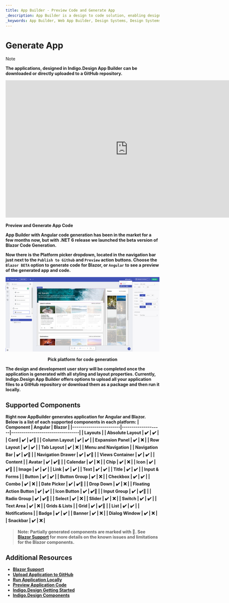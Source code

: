 ```yaml
---
title: App Builder - Preview Code and Generate App
_description: App Builder is a design to code solution, enabling design and development teams to quickly and easily design and build real web applications.
_keywords: App Builder, Web App Builder, Design Systems, Design Systems UX, UI kit, Sketch, Ignite UI for Angular, Sketch to Angular, Angular, Angular Design System, Export code from Sketch, Design Kits for Angular, Sketch UI kits
---
```

# Generate App

> [!NOTE]
><b>The applications, designed in Indigo.Design App Builder can be downloaded or directly uploaded to a GitHub repository. 

<section class="video-container">
    <div>
        <div class="video-container__item">
            <iframe width="800" height="450" src="https://www.youtube.com/embed/zxT-nIXKn7I" frameborder="0" allowfullscreen></iframe>
        </div>
        <p>Preview and Generate App Code</p>
    </div>
</section>

App Builder with Angular code generation has been in the market for a few months now, but with .NET 6 release we launched the beta version of Blazor Code Generation.

Now there is the Platform picker dropdown, located in the navigation bar just next to the `Publish to Github` and `Preview` action buttons. Choose the `Blazor BETA` option to generate code for Blazor, or `Angular` to see a preview of the generated app and code.

<img class="responsive-img" src="../images/generate-code.png" />
<p style="text-align:center;">Pick platform for code generation</p>

The design and development user story will be completed once the application is generated with all styling and layout properties. Currently, Indigo.Design App Builder offers options to upload all your application files to a GitHub repository or download them as a package and then run it locally.

## Supported Components

Right now AppBuilder generates application for Angular and Blazor. Below is a list of each supported components in each platform:
| Component              | Angular            | Blazor                           |
|------------------------|--------------------|----------------------------------|
| **Layouts**                                                                    |
| Absolute Layout        | :heavy_check_mark: | :heavy_check_mark:               |
| Card                   | :heavy_check_mark: | :heavy_check_mark::construction: |
| Column Layout          | :heavy_check_mark: | :heavy_check_mark:               |
| Expansion Panel        | :heavy_check_mark: | :x:                              |
| Row Layout             | :heavy_check_mark: | :heavy_check_mark:               |
| Tab Layout             | :heavy_check_mark: | :x:                              |
| **Menu and Navigation**                                                        |
| Navigation Bar         | :heavy_check_mark: | :heavy_check_mark::construction: |
| Navigation Drawer      | :heavy_check_mark: | :heavy_check_mark::construction: |
| Views Container        | :heavy_check_mark: | :heavy_check_mark:               |
| **Content**                                                                    |
| Avatar                 | :heavy_check_mark: | :heavy_check_mark::construction: |
| Calendar               | :heavy_check_mark: | :x:                              |
| Chip                   | :heavy_check_mark: | :x:                              |
| Icon                   | :heavy_check_mark: | :heavy_check_mark::construction: |
| Image                  | :heavy_check_mark: | :heavy_check_mark:               |
| Link                   | :heavy_check_mark: | :heavy_check_mark:               |
| Text                   | :heavy_check_mark: | :heavy_check_mark:               |
| Title                  | :heavy_check_mark: | :heavy_check_mark:               |
| **Input & Forms**                                                              |
| Button                 | :heavy_check_mark: | :heavy_check_mark:               |
| Button Group           | :heavy_check_mark: | :x:                              |
| Checkbox               | :heavy_check_mark: | :heavy_check_mark:               |
| Combo                  | :heavy_check_mark: | :x:                              |
| Date Picker            | :heavy_check_mark: | :heavy_check_mark::construction: |
| Drop Down              | :heavy_check_mark: | :x:                              |
| Floating Action Button | :heavy_check_mark: | :heavy_check_mark:               |
| Icon Button            | :heavy_check_mark: | :heavy_check_mark::construction: |
| Input Group            | :heavy_check_mark: | :heavy_check_mark::construction: |
| Radio Group            | :heavy_check_mark: | :heavy_check_mark::construction: |
| Select                 | :heavy_check_mark: | :x:                              |
| Slider                 | :heavy_check_mark: | :x:                              |
| Switch                 | :heavy_check_mark: | :heavy_check_mark:               |
| Text Area              | :heavy_check_mark: | :x:                              |
| **Grids & Lists**                                                              |
| Grid                   | :heavy_check_mark: | :heavy_check_mark::construction: |
| List                   | :heavy_check_mark: | :heavy_check_mark:               |
| **Notifications**                                                              |
| Badge                  | :heavy_check_mark: | :heavy_check_mark:               |
| Banner                 | :heavy_check_mark: | :x:                              |
| Dialog Window          | :heavy_check_mark: | :x:                              |
| Snackbar               | :heavy_check_mark: | :x:                              |

> Note: Partially generated components are marked with :construction:. See [Blazor Support](../blazor-support.md#known-issues-and-limitations) for more details on the known issues and limitations for the Blazor components.

## Additional Resources

<div class="divider--half"></div>

* [Blazor Support](../blazor-support.md)
* [Upload Application to GitHub](upload-application-to-github.md)
* [Run Application Locally](run-application-locally.md)
* [Preview Application Code](../preview-code.md)
* [Indigo.Design Getting Started](https://www.infragistics.com/products/indigo-design/help/getting-started)
* [Indigo.Design Components](https://www.infragistics.com/products/indigo-design/help/components/components-overview)
